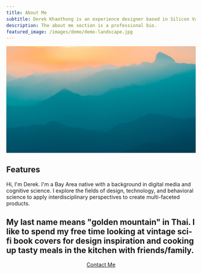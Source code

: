 ```yaml
---
title: About Me
subtitle: Derek Khaothong is an experience designer based in Silicon Valley.
description: The about me section is a professional bio.
featured_image: /images/demo/demo-landscape.jpg
---
```


![](/images/demo/demo-landscape.jpg)

## Features
Hi, I'm Derek. I'm a Bay Area native with a background in digital media and cognitive science. I explore the fields of design, technology, and behavioral science to apply interdisciplinary perspectives to create multi-faceted products. 

My last name means "golden mountain" in Thai. I like to spend my free time looking at vintage sci-fi book covers for design inspiration and cooking up tasty meals in the kitchen with friends/family.
---

<div style="text-align:center;">
    <a href="mailto:dkhaothong@ucla.edu" class="button button--large">Contact Me</a>
</div>
